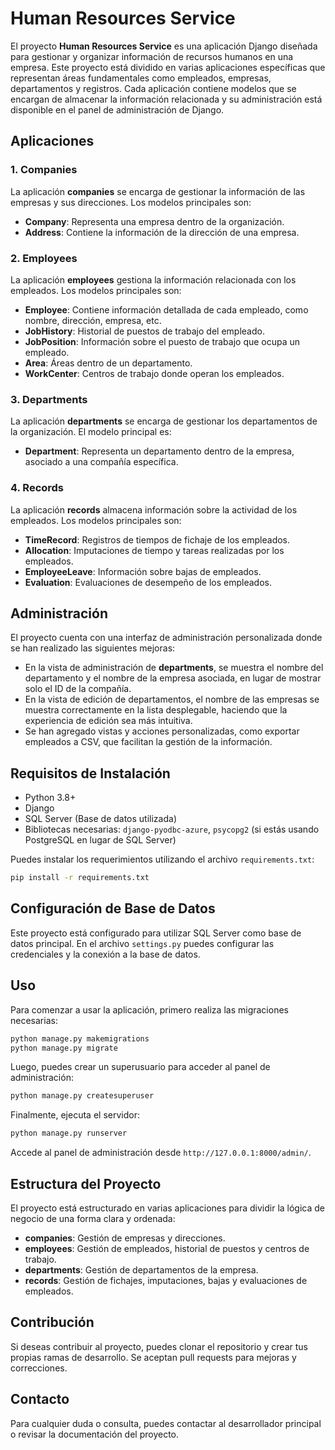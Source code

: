 # Human Resources Service

El proyecto **Human Resources Service** es una aplicación Django diseñada para gestionar y organizar información de recursos humanos en una empresa. Este proyecto está dividido en varias aplicaciones específicas que representan áreas fundamentales como empleados, empresas, departamentos y registros. Cada aplicación contiene modelos que se encargan de almacenar la información relacionada y su administración está disponible en el panel de administración de Django.

## Aplicaciones

### 1. Companies
La aplicación **companies** se encarga de gestionar la información de las empresas y sus direcciones. Los modelos principales son:

- **Company**: Representa una empresa dentro de la organización.
- **Address**: Contiene la información de la dirección de una empresa.

### 2. Employees
La aplicación **employees** gestiona la información relacionada con los empleados. Los modelos principales son:

- **Employee**: Contiene información detallada de cada empleado, como nombre, dirección, empresa, etc.
- **JobHistory**: Historial de puestos de trabajo del empleado.
- **JobPosition**: Información sobre el puesto de trabajo que ocupa un empleado.
- **Area**: Áreas dentro de un departamento.
- **WorkCenter**: Centros de trabajo donde operan los empleados.

### 3. Departments
La aplicación **departments** se encarga de gestionar los departamentos de la organización. El modelo principal es:

- **Department**: Representa un departamento dentro de la empresa, asociado a una compañía específica.

### 4. Records
La aplicación **records** almacena información sobre la actividad de los empleados. Los modelos principales son:

- **TimeRecord**: Registros de tiempos de fichaje de los empleados.
- **Allocation**: Imputaciones de tiempo y tareas realizadas por los empleados.
- **EmployeeLeave**: Información sobre bajas de empleados.
- **Evaluation**: Evaluaciones de desempeño de los empleados.

## Administración
El proyecto cuenta con una interfaz de administración personalizada donde se han realizado las siguientes mejoras:

- En la vista de administración de **departments**, se muestra el nombre del departamento y el nombre de la empresa asociada, en lugar de mostrar solo el ID de la compañía.
- En la vista de edición de departamentos, el nombre de las empresas se muestra correctamente en la lista desplegable, haciendo que la experiencia de edición sea más intuitiva.
- Se han agregado vistas y acciones personalizadas, como exportar empleados a CSV, que facilitan la gestión de la información.

## Requisitos de Instalación
- Python 3.8+
- Django
- SQL Server (Base de datos utilizada)
- Bibliotecas necesarias: `django-pyodbc-azure`, `psycopg2` (si estás usando PostgreSQL en lugar de SQL Server)

Puedes instalar los requerimientos utilizando el archivo `requirements.txt`:
```sh
pip install -r requirements.txt
```

## Configuración de Base de Datos
Este proyecto está configurado para utilizar SQL Server como base de datos principal. En el archivo `settings.py` puedes configurar las credenciales y la conexión a la base de datos.

## Uso
Para comenzar a usar la aplicación, primero realiza las migraciones necesarias:
```sh
python manage.py makemigrations
python manage.py migrate
```
Luego, puedes crear un superusuario para acceder al panel de administración:
```sh
python manage.py createsuperuser
```
Finalmente, ejecuta el servidor:
```sh
python manage.py runserver
```
Accede al panel de administración desde `http://127.0.0.1:8000/admin/`.

## Estructura del Proyecto
El proyecto está estructurado en varias aplicaciones para dividir la lógica de negocio de una forma clara y ordenada:

- **companies**: Gestión de empresas y direcciones.
- **employees**: Gestión de empleados, historial de puestos y centros de trabajo.
- **departments**: Gestión de departamentos de la empresa.
- **records**: Gestión de fichajes, imputaciones, bajas y evaluaciones de empleados.

## Contribución
Si deseas contribuir al proyecto, puedes clonar el repositorio y crear tus propias ramas de desarrollo. Se aceptan pull requests para mejoras y correcciones.

## Contacto
Para cualquier duda o consulta, puedes contactar al desarrollador principal o revisar la documentación del proyecto.


